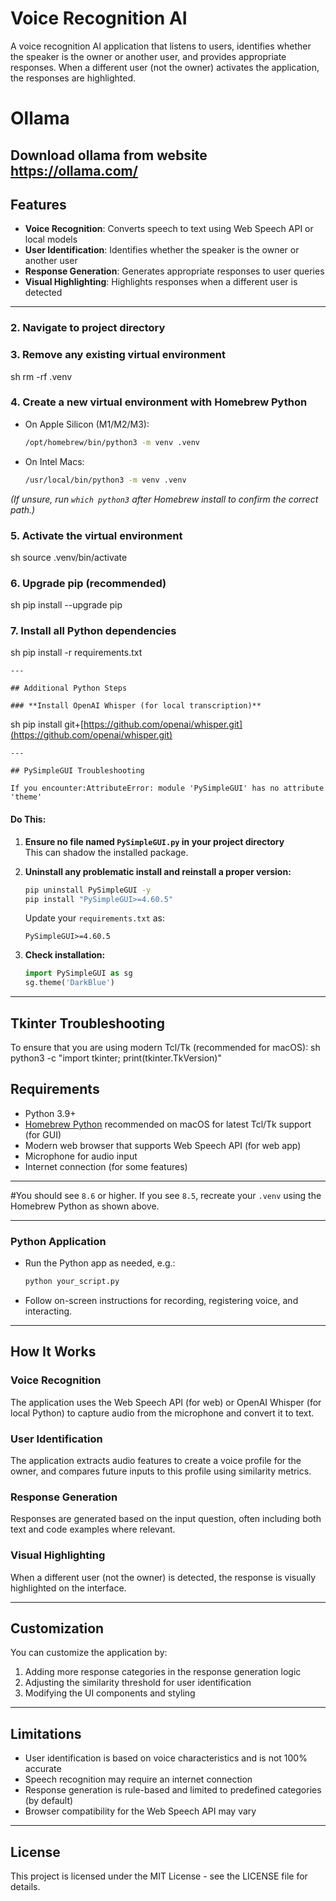 # Voice Recognition AI

A voice recognition AI application that listens to users, identifies whether the speaker is the owner or another user, and provides appropriate responses. When a different user (not the owner) activates the application, the responses are highlighted.

# Ollama

Download ollama from website https://ollama.com/
---

## Features

- **Voice Recognition**: Converts speech to text using Web Speech API or local models
- **User Identification**: Identifies whether the speaker is the owner or another user
- **Response Generation**: Generates appropriate responses to user queries
- **Visual Highlighting**: Highlights responses when a different user is detected

---

### 2. **Navigate to project directory**
### 3. **Remove any existing virtual environment**
sh rm -rf .venv
### 4. **Create a new virtual environment with Homebrew Python**

- On Apple Silicon (M1/M2/M3):

    ```sh
    /opt/homebrew/bin/python3 -m venv .venv
    ```

- On Intel Macs:

    ```sh
    /usr/local/bin/python3 -m venv .venv
    ```

*(If unsure, run `which python3` after Homebrew install to confirm the correct path.)*

### 5. **Activate the virtual environment**
sh source .venv/bin/activate

### 6. **Upgrade pip (recommended)**
sh pip install --upgrade pip

### 7. **Install all Python dependencies**
sh pip install -r requirements.txt

``` 
---

## Additional Python Steps

### **Install OpenAI Whisper (for local transcription)**
```
sh pip install git+[https://github.com/openai/whisper.git](https://github.com/openai/whisper.git)

``` 
---

## PySimpleGUI Troubleshooting

If you encounter:AttributeError: module 'PySimpleGUI' has no attribute 'theme'

```
#### **Do This:**

1. **Ensure no file named `PySimpleGUI.py` in your project directory**  
   This can shadow the installed package.

2. **Uninstall any problematic install and reinstall a proper version:**
    ```sh
    pip uninstall PySimpleGUI -y
    pip install "PySimpleGUI>=4.60.5"
    ```
   Update your `requirements.txt` as:
    ```
    PySimpleGUI>=4.60.5
    ```

3. **Check installation:**
    ```python
    import PySimpleGUI as sg
    sg.theme('DarkBlue')
    ```

---

## Tkinter Troubleshooting

To ensure that you are using modern Tcl/Tk (recommended for macOS):
sh python3 -c "import tkinter; print(tkinter.TkVersion)"


## Requirements

- Python 3.9+
- [Homebrew Python](https://docs.brew.sh/Homebrew-and-Python) recommended on macOS for latest Tcl/Tk support (for GUI)
- Modern web browser that supports Web Speech API (for web app)
- Microphone for audio input
- Internet connection (for some features)

---

#You should see `8.6` or higher. If you see `8.5`, recreate your `.venv` using the Homebrew Python as shown above.

---

### Python Application

- Run the Python app as needed, e.g.:
    ```sh
    python your_script.py
    ```
- Follow on-screen instructions for recording, registering voice, and interacting.

---

## How It Works

### Voice Recognition
The application uses the Web Speech API (for web) or OpenAI Whisper (for local Python) to capture audio from the microphone and convert it to text.

### User Identification
The application extracts audio features to create a voice profile for the owner, and compares future inputs to this profile using similarity metrics.

### Response Generation
Responses are generated based on the input question, often including both text and code examples where relevant.

### Visual Highlighting
When a different user (not the owner) is detected, the response is visually highlighted on the interface.

---

## Customization

You can customize the application by:

1. Adding more response categories in the response generation logic
2. Adjusting the similarity threshold for user identification
3. Modifying the UI components and styling

---

## Limitations

- User identification is based on voice characteristics and is not 100% accurate
- Speech recognition may require an internet connection
- Response generation is rule-based and limited to predefined categories (by default)
- Browser compatibility for the Web Speech API may vary

---

## License

This project is licensed under the MIT License - see the LICENSE file for details.

